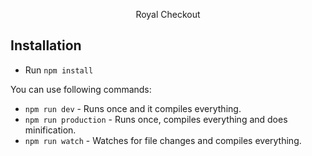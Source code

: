 <p align="center">Royal Checkout</p>

## Installation
* Run `npm install`

You can use following commands:
* `npm run dev` - Runs once and it compiles everything.
* `npm run production` - Runs once, compiles everything and does minification.
* `npm run watch` - Watches for file changes and compiles everything.

